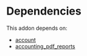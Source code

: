 # Dependencies

This addon depends on:

- [account](https://github.com/bringout/oca-ocb-accounting/tree/1c86482d8238e19ed78579629f21cd46d51a058e/odoo-bringout-oca-ocb-account)
- [accounting_pdf_reports](https://github.com/bringout/odoomates/tree/90d537287d5b9ca28a3157ccdc8759c78ef0ef23/odoo-bringout-odoomates-accounting_pdf_reports)
